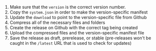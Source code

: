1. Make sure that the `version` is the correct version number.
2. Copy the `system.json` in order to make the version-specific manifest
3. Update the `download` to point to the version-specific file from Github
4. Compress all of the necessary files and folders
5. Create the release on Github with the correct tag being created
6. Upload the compressed files and the version-specific manifest file
7. Save the release as draft, prerelease, or stable (pre-releases won't be caught in the `/latest` URL that is used to check for updates)